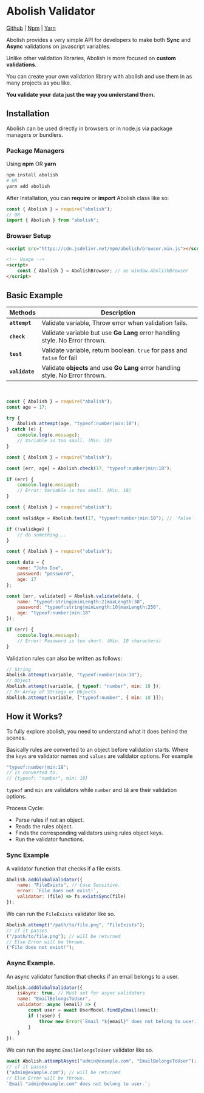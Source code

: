 # Abolish Validator

[Github](https://github.com/trapcodeio/abolish)
|
[Npm](https://www.npmjs.com/package/abolish)
|
[Yarn](https://yarn.pm/abolish)

Abolish provides a very simple API for developers to make both **Sync** and **Async** validations on javascript
variables.

Unlike other validation libraries, Abolish is more focused on **custom validations**.

You can create your own validation library with abolish and use them in as many projects as you like.

**You validate your data just the way you understand them.**

## Installation

Abolish can be used directly in browsers or in node.js via package managers or bundlers.

### Package Managers

Using **npm** OR **yarn**

```bash
npm install abolish
# OR
yarn add abolish
```

After Installation, you can **require** or **import** Abolish class like so:

```javascript
const { Abolish } = require("abolish");
// OR
import { Abolish } from "abolish";
```

### Browser Setup

```html
<script src="https://cdn.jsdelivr.net/npm/abolish/browser.min.js"></script>

<!-- Usage -->
<script>
    const { Abolish } = AbolishBrowser; // as window.AbolishBrowser
</script>
```

## Basic Example

| Methods        | Description                                                                     |
| -------------- | ------------------------------------------------------------------------------- |
| **`attempt`**  | Validate variable, Throw error when validation fails.                           |
| **`check`**    | Validate variable but use **Go Lang** error handling style. No Error thrown.    |
| **`test`**     | Validate variable, return boolean. `true` for pass and `false` for fail         |
| **`validate`** | Validate **objects** and use **Go Lang** error handling style. No Error thrown. |

<br>

<CodeGroup>
  <CodeGroupItem title="attempt">

```javascript
const { Abolish } = require("abolish");
const age = 17;

try {
    Abolish.attempt(age, "typeof:number|min:18");
} catch (e) {
    console.log(e.message);
    // Variable is too small. (Min. 18)
}
```

  </CodeGroupItem>

  <CodeGroupItem title="check" >

```javascript
const { Abolish } = require("abolish");

const [err, age] = Abolish.check(17, "typeof:number|min:18");

if (err) {
    console.log(e.message);
    // Error: Variable is too small. (Min. 18)
}
```

  </CodeGroupItem>

 <CodeGroupItem title="test" >

```javascript
const { Abolish } = require("abolish");

const validAge = Abolish.test(17, "typeof:number|min:18"); // `false`

if (!validAge) {
    // do something...
}
```

  </CodeGroupItem>

  <CodeGroupItem title="validate">

```javascript
const { Abolish } = require("abolish");

const data = {
    name: "John Doe",
    password: "password",
    age: 17
};

const [err, validated] = Abolish.validate(data, {
    name: "typeof:string|minLength:2|maxLength:30",
    password: "typeof:string|minLength:10|maxLength:250",
    age: "typeof:number|min:18"
});

if (err) {
    console.log(e.message);
    // Error: Password is too short. (Min. 10 characters)
}
```

  </CodeGroupItem>
</CodeGroup>

Validation rules can also be written as follows:

```javascript
// String
Abolish.attempt(variable, "typeof:number|min:18");
// Object
Abolish.attempt(variable, { typeof: "number", min: 18 });
// Or Array of Strings or Objects
Abolish.attempt(variable, ["typeof:number", { min: 18 }]);
```

## How it Works?

To fully explore abolish, you need to understand what it does behind the scenes.

Basically rules are converted to an object before validation starts. Where the `keys` are validator names and `values`
are validator options. For example

```javascript
"typeof:number|min:18";
// Is converted to.
// {typeof: "number", min: 18}
```

`typeof` and `min` are validators while `number` and `18` are their validation options.

Process Cycle:

-   Parse rules if not an object.
-   Reads the rules object.
-   Finds the corresponding validators using rules object keys.
-   Run the validator functions.

### Sync Example

A validator function that checks if a file exists.

```javascript
Abolish.addGlobalValidator({
    name: "FileExists", // Case Sensitive.
    error: `File does not exist!`,
    validator: (file) => fs.existsSync(file)
});
```

We can run the `FileExists` validator like so.

```javascript
Abolish.attempt("/path/to/file.png", "FileExists");
// if it passes
("/path/to/file.png"); // will be returned
// Else Error will be thrown.
("File does not exist!");
```

### Async Example.

An async validator function that checks if an email belongs to a user.

```javascript
Abolish.addGlobalValidator({
    isAsync: true, // Must set for async validators
    name: "EmailBelongsToUser",
    validator: async (email) => {
        const user = await UserModel.findByEmail(email);
        if (!user) {
            throw new Error(`Email "${email}" does not belong to user.`);
        }
    }
});
```

We can run the async `EmailBelongsToUser` validator like so.

```javascript
await Abolish.attemptAsync("admin@example.com", "EmailBelongsToUser");
// if it passes
("admin@example.com"); // will be returned
// Else Error will be thrown.
`Email "admin@example.com" does not belong to user.`;
```
